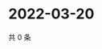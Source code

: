 # 2022-03-20

共 0 条

<!-- BEGIN WEIBO -->
<!-- 最后更新时间 Sun Mar 20 2022 21:09:56 GMT+0800 (China Standard Time) -->

<!-- END WEIBO -->
